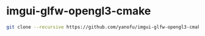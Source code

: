 # imgui-glfw-opengl3-cmake

```bash
git clone --recursive https://github.com/yanofu/imgui-glfw-opengl3-cmake.git
```

